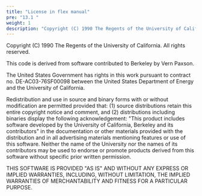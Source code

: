 ```yaml
---
title: "License in flex manual"
pre: "13.1 "
weight: 1
description: "Copyright (C) 1990 The Regents of the University of California. All rights reserved."
---
```


Copyright (C) 1990 The Regents of the University of California. All rights reserved.

This code is derived from software contributed to Berkeley by Vern Paxson.

The United States Government has rights in this work pursuant to contract no. DE-AC03-76SF00098 between the United States Department of Energy and the University of California.

Redistribution and use in source and binary forms with or without modification are permitted provided that: (1) source distributions retain this entire copyright notice and comment, and (2) distributions including binaries display the following acknowledgement: "This product includes software developed by the University of California, Berkeley and its contributors" in the documentation or other materials provided with the distribution and in all advertising materials mentioning features or use of this software. Neither the name of the University nor the names of its contributors may be used to endorse or promote products derived from this software without specific prior written permission.

THIS SOFTWARE IS PROVIDED "AS IS" AND WITHOUT ANY EXPRESS OR IMPLIED WARRANTIES, INCLUDING, WITHOUT LIMITATION, THE IMPLIED WARRANTIES OF MERCHANTABILITY AND FITNESS FOR A PARTICULAR PURPOSE.
